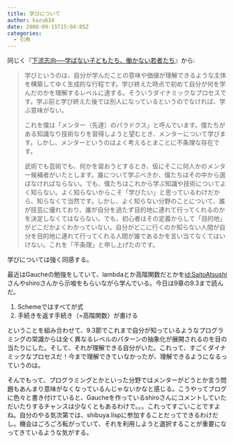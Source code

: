 ```yaml
---
title: 学びについて
author: kazu634
date: 2008-09-15T15:04:05Z
categories:
  - 引用
---
```

<div class="section">
<p>
    同じく『<a href="http://d.hatena.ne.jp/asin/4062138271" onclick="__gaTracker('send', 'event', 'outbound-article', 'http://d.hatena.ne.jp/asin/4062138271', '下流志向──学ばない子どもたち、働かない若者たち');">下流志向──学ばない子どもたち、働かない若者たち</a>』から:
</p>

<blockquote>
<p>
      学びというのは、自分が学んだことの意味や価値が理解できるような主体を構築してゆく生成的な行程です。学び終えた時点で初めて自分が何を学んだのかを理解するレベルに達する。そういうダイナミックなプロセスです。学ぶ前と学び終えた後では別人になっているというのでなければ、学ぶ意味がない。
</p>

<p>
      これを僕は「メンター（先達）のパラドクス」と呼んでいます。僕たちがある知識なり技術なりを習得しようと望むとき、メンターについて学びます。しかし、メンターというのはよく考えるとまことに不条理な存在です。
</p>

<p>
      武術でも芸術でも、何かを習おうとするとき、仮にそこに何人かのメンター候補者がいたとします。誰について学ぶべきか、僕たちはその中から選ばなければならない。でも、僕たちはこれから学ぶ知識や技術についてよく知らない。よく知らないからこそ「学びたい」と思っているわけだから、知らなくて当然です。しかし、よく知らない分野のことについて、誰が技芸に優れており、誰が自分を過たず目的地に連れて行ってくれるのかを決定しなくてはならない。でも、初心者はその定義からして「目的地」がどこだかよくわかっていない。自分がどこに行くのか知らない人間が自分を目的地に連れて行ってくれる人間が誰であるかを言い当てなくてはいけない。これを「不条理」と申し上げたのです。
</p>
</blockquote>

<p>
    学びについては強く同感する。
</p>

<p>
    最近はGaucheの勉強をしていて、lambdaとか高階関数だとかを<a href="http://d.hatena.ne.jp/SaitoAtsushi/" onclick="__gaTracker('send', 'event', 'outbound-article', 'http://d.hatena.ne.jp/SaitoAtsushi/', 'id:SaitoAtsushi');">id:SaitoAtsushi</a>さんやshiroさんから示唆をもらいながら学んでいる。今日は9章の9.3まで読んだ。
</p>

<ol>
<li>
      Schemeではすべてが式
</li>
<li>
      手続きを返す手続き（=高階関数）が書ける
</li>
</ol>

<p>
    ということを組み合わせて、9.3節でこれまで自分が知っているようなプログラミングの常識からは全く異なるレベルのパターンの抽象化が展開されるのを目の当たりにした。そして、それが理解できる自分がいた。これって、すごくダイナミックなプロセスだ！今まで理解できていなかったが、理解できるようになるっていうのは。
</p>

<p>
    そんでもって、プログラミングとかといった分野ではメンターがどうとか言う問題もあんまり意味がなくなっているんじゃないかなと感じる。こうやってブログに色々と書き付けていると、Gaucheを作っているshiroさんにコメントしていただいたりするチャンスは少なくともあるわけで。。。これってすごいことですよね。自分のやる気次第では、shibuya.lispに参加することだってできるわけだし。機会はごろごろ転がっていて、それを利用しようと選択することが重要になってきているような気がする。
</p>
</div>
